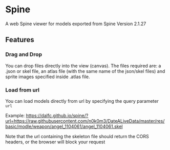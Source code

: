 # Spine

A web Spine viewer for models exported from Spine Version 2.1.27

## Features

### Drag and Drop
You can drop files directly into the view (canvas). The files required are: a .json or skel file, an atlas file (with the same name of the json/skel files) and sprite images specified inside .atlas file.

### Load from url
You can load models directly from url by specifying the query parameter `url`

Example: https://dalfc.github.io/spine/?url=https://raw.githubusercontent.com/n0k0m3/DateALiveData/master/res/basic/modle/weapon/angel_1104061/angel_1104061.skel

Note that the url containing the skeleton file should return the CORS headers, or the browser will block your request
